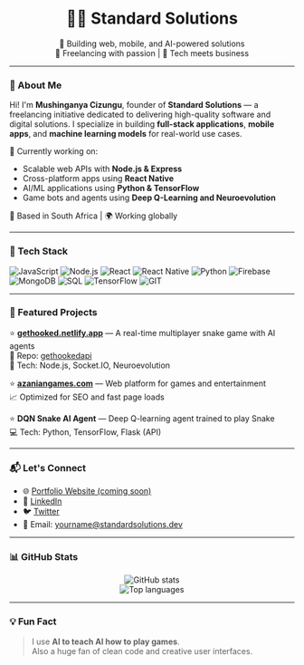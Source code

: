<h1 align="center">👨‍💻 Standard Solutions</h1>
<p align="center">
  🔧 Building web, mobile, and AI-powered solutions<br/>
  💼 Freelancing with passion | 🚀 Tech meets business
</p>

---

### 👋 About Me

Hi! I'm **Mushinganya Cizungu**, founder of **Standard Solutions** — a freelancing initiative dedicated to delivering high-quality software and digital solutions. I specialize in building **full-stack applications**, **mobile apps**, and **machine learning models** for real-world use cases.

🔭 Currently working on:
- Scalable web APIs with **Node.js & Express**
- Cross-platform apps using **React Native**
- AI/ML applications using **Python & TensorFlow**
- Game bots and agents using **Deep Q-Learning and Neuroevolution**

📍 Based in South Africa | 🌍 Working globally

---

### 🧰 Tech Stack

![JavaScript](https://img.shields.io/badge/-JavaScript-black?style=flat-square&logo=javascript)
![Node.js](https://img.shields.io/badge/-Node.js-339933?style=flat-square&logo=node.js)
![React](https://img.shields.io/badge/-React-61DAFB?style=flat-square&logo=react)
![React Native](https://img.shields.io/badge/-ReactNative-20232A?style=flat-square&logo=react)
![Python](https://img.shields.io/badge/-Python-3776AB?style=flat-square&logo=python)
![Firebase](https://img.shields.io/badge/-Firebase-FFCA28?style=flat-square&logo=firebase)
![MongoDB](https://img.shields.io/badge/-MongoDB-47A248?style=flat-square&logo=mongodb)
![SQL](https://img.shields.io/badge/-SQL-4479A1?style=flat-square&logo=mysql)
![TensorFlow](https://img.shields.io/badge/-TensorFlow-FF6F00?style=flat-square&logo=tensorflow)
![GIT](https://img.shields.io/badge/-Git-F05032?style=flat-square&logo=git)

---

### 📂 Featured Projects

⭐ **[gethooked.netlify.app](https://gethooked.netlify.app)** — A real-time multiplayer snake game with AI agents  
🔗 Repo: [gethookedapi](https://github.com/S-ciz/urasa_api)  
🧠 Tech: Node.js, Socket.IO, Neuroevolution

⭐ **[azaniangames.com](https://azaniangames.com)** — Web platform for games and entertainment  
📈 Optimized for SEO and fast page loads

⭐ **DQN Snake AI Agent** — Deep Q-learning agent trained to play Snake  
💻 Tech: Python, TensorFlow, Flask (API)

---

### 📬 Let's Connect

- 🌐 [Portfolio Website (coming soon)](https://standardsolutions.dev)
- 💼 [LinkedIn](https://linkedin.com/in/your-profile)
- 🐦 [Twitter](https://twitter.com/yourhandle)
- 📧 Email: yourname@standardsolutions.dev

---

### 📊 GitHub Stats

<p align="center">
  <img src="https://github-readme-stats.vercel.app/api?username=StandardSolutions&show_icons=true&theme=github_dark" alt="GitHub stats" />
  <br />
  <img src="https://github-readme-stats.vercel.app/api/top-langs/?username=StandardSolutions&layout=compact&theme=github_dark" alt="Top languages" />
</p>

---

### 💡 Fun Fact
> I use **AI to teach AI how to play games**.  
> Also a huge fan of clean code and creative user interfaces.

